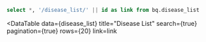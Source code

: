 ```sql disease_list
select *, '/disease_list/' || id as link from bq.disease_list
```

<DataTable data={disease_list}
  title="Disease List"
  search={true}
  pagination={true}
  rows={20}
  link=link
>
  <Column id="name" title="Disease" />
  <Column id="edge_count" contentType="bar" title="Edge Count" />
</DataTable>